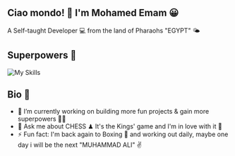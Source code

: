 ## Ciao mondo! 👋 I'm Mohamed Emam 😀
A Self-taught Developer 💻 from the land of Pharaohs "EGYPT" 🌤

## Superpowers 💪
![My Skills](https://skillicons.dev/icons?i=html,css,js,react,nodejs,git,sass)

## Bio 📖
- 🔭 I’m currently working on building more fun projects & gain more superpowers 🐱‍🏍
- 💬 Ask me about CHESS ♟ It's the Kings' game and I'm in love with it 🤩
- ⚡ Fun fact: I'm back again to Boxing 🥊 and working out daily, maybe one day i will be the next "MUHAMMAD ALI" ✌
